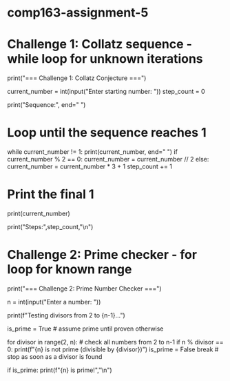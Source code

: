 # comp163-assignment-5
# Challenge 1: Collatz sequence - while loop for unknown iterations
print("=== Challenge 1: Collatz Conjecture ===")

current_number = int(input("Enter starting number: "))
step_count = 0

print("Sequence:", end=" ")

# Loop until the sequence reaches 1
while current_number != 1:
    print(current_number, end=" ")
    if current_number % 2 == 0:
        current_number = current_number // 2
    else:
        current_number = current_number * 3 + 1
    step_count += 1

# Print the final 1
print(current_number)

print("Steps:",step_count,"\n")

# Challenge 2: Prime checker - for loop for known range
print("=== Challenge 2: Prime Number Checker ===")

n = int(input("Enter a number: "))

print(f"Testing divisors from 2 to {n-1}...")

is_prime = True  # assume prime until proven otherwise

for divisor in range(2, n):  # check all numbers from 2 to n-1
    if n % divisor == 0:
        print(f"{n} is not prime (divisible by {divisor})")
        is_prime = False
        break  # stop as soon as a divisor is found

if is_prime:
    print(f"{n} is prime!","\n")
